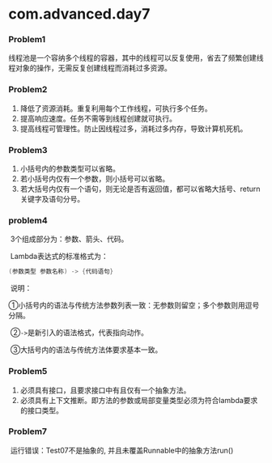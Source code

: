 # com.advanced.day7



### Problem1

​	线程池是一个容纳多个线程的容器，其中的线程可以反复使用，省去了频繁创建线程对象的操作，无需反复创建线程而消耗过多资源。



### Problem2

1. 降低了资源消耗。重复利用每个工作线程，可执行多个任务。
2. 提高响应速度。任务不需等到线程创建就可执行。
3. 提高线程可管理性。防止因线程过多，消耗过多内存，导致计算机死机。



### Problem3

1. 小括号内的参数类型可以省略。
2. 若小括号内仅有一个参数，则小括号可以省略。
3. 若大括号内仅有一个语句，则无论是否有返回值，都可以省略大括号、return关键字及语句分号。



### problem4

​	3个组成部分为：参数、箭头、代码。

​	Lambda表达式的标准格式为：

```java
(参数类型 参数名称) -> {代码语句}
```

​	说明：

​		①小括号内的语法与传统方法参数列表一致：无参数则留空；多个参数则用逗号分隔。 

​		②`->`是新引入的语法格式，代表指向动作。

​		③大括号内的语法与传统方法体要求基本一致。 



### Problem5

1. 必须具有接口，且要求接口中有且仅有一个抽象方法。
2. 必须具有上下文推断。即方法的参数或局部变量类型必须为符合lambda要求的接口类型。



### Problem7

​	运行错误：Test07不是抽象的, 并且未覆盖Runnable中的抽象方法run()